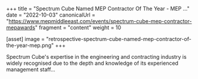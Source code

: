 +++
title = "Spectrum Cube Named MEP Contractor Of The Year - MEP ..."
date = "2022-10-03"
canonicalUrl = "https://www.mepmiddleeast.com/events/spectrum-cube-mep-contractor-mepawards"
fragment = "content"
weight = 10

[asset]
    image = "retrospective-spectrum-cube-named-mep-contractor-of-the-year-mep.png"
+++

Spectrum Cube's expertise in the engineering and contracting industry is 
widely recognised due to the depth and knowledge of its experienced 
management staff...

